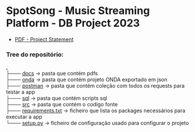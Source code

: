 # SpotSong - Music Streaming Platform - DB Project 2023

* [PDF - Project Statement](https://github.com/Sonicgus/SpotSong/blob/679e3d6edd0bb7594c60fb1a13b73a0c87909b46/docs/Statement.pdf)

### Tree do repositório:
[.](https://github.com/Sonicgus/SpotSong)<br/>
├─── [docs](https://github.com/Sonicgus/SpotSong/tree/679e3d6edd0bb7594c60fb1a13b73a0c87909b46/docs) -> pasta que contém pdfs<br/>
├─── [onda](https://github.com/Sonicgus/SpotSong/tree/679e3d6edd0bb7594c60fb1a13b73a0c87909b46/onda) -> pasta que contém projeto ONDA exportado em json<br/>
├─── [postman](https://github.com/Sonicgus/SpotSong/tree/679e3d6edd0bb7594c60fb1a13b73a0c87909b46/postman) -> pasta que contém coleção com todos os requests para testar a app<br/>
├─── [sql](https://github.com/Sonicgus/SpotSong/tree/679e3d6edd0bb7594c60fb1a13b73a0c87909b46/sql) -> pasta que contém scripts sql<br/>
├─── [src](https://github.com/Sonicgus/SpotSong/tree/679e3d6edd0bb7594c60fb1a13b73a0c87909b46/src) -> pasta que contém o codigo fonte<br/>
├─── [requirements.txt](https://github.com/Sonicgus/SpotSong/blob/679e3d6edd0bb7594c60fb1a13b73a0c87909b46/requirements.txt) -> ficheiro que lista os packages necessários para executar a app<br/>
└─── [setup.py](https://github.com/Sonicgus/SpotSong/blob/679e3d6edd0bb7594c60fb1a13b73a0c87909b46/setup.py) -> ficheiro de configuração usado para configurar o projeto<br/>
